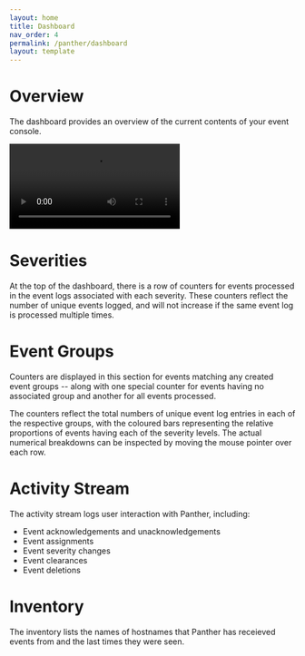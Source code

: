 ```yaml
---
layout: home
title: Dashboard
nav_order: 4
permalink: /panther/dashboard
layout: template
---
```


# Overview

The dashboard provides an overview of the current contents of your event console.

![Sample Dashboard with animation](./dash-updating.mp4)



# Severities

At the top of the dashboard, there is a row of counters for events processed in the event logs associated with each severity.  These counters reflect the number of unique events logged, and will not increase if the same event log is processed multiple times.


# Event Groups

Counters are displayed in this section for events matching any created event groups -- along with one special counter for events having no associated group and another for all events processed.

The counters reflect the total numbers of unique event log entries in each of the respective groups, with the coloured bars representing the relative proportions of events having each of the severity levels. The actual numerical breakdowns can be inspected by moving the mouse pointer over each row.

# Activity Stream

The activity stream logs user interaction with Panther, including:

* Event acknowledgements and unacknowledgements
* Event assignments
* Event severity changes
* Event clearances
* Event deletions

# Inventory

The inventory lists the names of hostnames that Panther has receieved events from and the last times they were seen.
